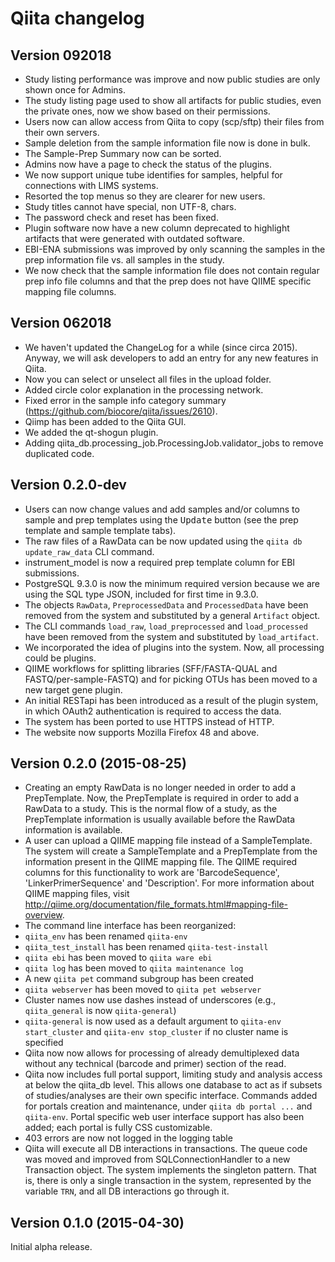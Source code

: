 # Qiita changelog

Version 092018
--------------

* Study listing performance was improve and now public studies are only shown once for Admins.
* The study listing page used to show all artifacts for public studies, even the private ones, now we show based on their permissions.
* Users now can allow access from Qiita to copy (scp/sftp) their files from their own servers.
* Sample deletion from the sample information file now is done in bulk.
* The Sample-Prep Summary now can be sorted.
* Admins now have a page to check the status of the plugins.
* We now support unique tube identifies for samples, helpful for connections with LIMS systems.
* Resorted the top menus so they are clearer for new users.
* Study titles cannot have special, non UTF-8, chars.
* The password check and reset has been fixed.
* Plugin software now have a new column deprecated to highlight artifacts that were generated with outdated software.
* EBI-ENA submissions was improved by only scanning the samples in the prep information file vs. all samples in the study.
* We now check that the sample information file does not contain regular prep info file columns and that the prep does not have QIIME specific mapping file columns.

Version 062018
--------------

* We haven't updated the ChangeLog for a while (since circa 2015). Anyway, we will ask developers to add an entry for any new features in Qiita.
* Now you can select or unselect all files in the upload folder.
* Added circle color explanation in the processing network.
* Fixed error in the sample info category summary (https://github.com/biocore/qiita/issues/2610).
* Qiimp has been added to the Qiita GUI.
* We added the qt-shogun plugin.
* Adding qiita_db.processing_job.ProcessingJob.validator_jobs to remove duplicated code.

Version 0.2.0-dev
-----------------

* Users can now change values and add samples and/or columns to sample and prep templates using the <kbd>Update</kbd> button (see the prep template and sample template tabs).
* The raw files of a RawData can be now updated using the `qiita db update_raw_data` CLI command.
* instrument_model is now a required prep template column for EBI submissions.
* PostgreSQL 9.3.0 is now the minimum required version because we are using the SQL type JSON, included for first time in 9.3.0.
* The objects `RawData`, `PreprocessedData` and `ProcessedData` have been removed from the system and substituted by a general `Artifact` object.
* The CLI commands `load_raw`, `load_preprocessed` and `load_processed` have been removed from the system and substituted by `load_artifact`.
* We incorporated the idea of plugins into the system. Now, all processing could be plugins.
* QIIME workflows for splitting libraries (SFF/FASTA-QUAL and FASTQ/per-sample-FASTQ) and for picking OTUs has been moved to a new target gene plugin.
* An initial RESTapi has been introduced as a result of the plugin system, in which OAuth2 authentication is required to access the data.
* The system has been ported to use HTTPS instead of HTTP.
* The website now supports Mozilla Firefox 48 and above.

Version 0.2.0 (2015-08-25)
--------------------------

* Creating an empty RawData is no longer needed in order to add a PrepTemplate.
Now, the PrepTemplate is required in order to add a RawData to a study. This is
the normal flow of a study, as the PrepTemplate information is usually
available before the RawData information is available.
* A user can upload a QIIME mapping file instead of a SampleTemplate. The
system will create a SampleTemplate and a PrepTemplate from the information
present in the QIIME mapping file. The QIIME required columns for this
functionality to work are 'BarcodeSequence', 'LinkerPrimerSequence' and
'Description'. For more information about QIIME mapping files, visit
http://qiime.org/documentation/file_formats.html#mapping-file-overview.
* The command line interface has been reorganized:
 * `qiita_env` has been renamed `qiita-env`
 * `qiita_test_install` has been renamed `qiita-test-install`
 * `qiita ebi` has been moved to `qiita ware ebi`
 * `qiita log` has been moved to `qiita maintenance log`
 * A new `qiita pet` command subgroup has been created
 * `qiita webserver` has been moved to `qiita pet webserver`
* Cluster names now use dashes instead of underscores (e.g., `qiita_general` is now `qiita-general`)
* `qiita-general` is now used as a default argument to `qiita-env start_cluster` and `qiita-env stop_cluster` if no cluster name is specified
* Qiita now now allows for processing of already demultiplexed data without any technical (barcode and primer) section of the read.
* Qiita now includes full portal support, limiting study and analysis access at below the qiita_db level. This allows one database to act as if subsets of studies/analyses are their own specific interface. Commands added for portals creation and maintenance, under `qiita db portal ...` and `qiita-env`. Portal specific web user interface support has also been added; each portal is fully CSS customizable.
* 403 errors are now not logged in the logging table
* Qiita will execute all DB interactions in transactions. The queue code was moved and improved from SQLConnectionHandler to a new Transaction object. The system implements the singleton pattern. That is, there is only a single transaction in the system, represented by the variable `TRN`, and all DB interactions go through it.

Version 0.1.0 (2015-04-30)
--------------------------

Initial alpha release.
